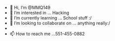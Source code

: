 - 👋 Hi, I’m @MMQ149
- 👀 I’m interested in ... Hacking
- 🌱 I’m currently learning ... School stuff :/
- 💞️ I’m looking to collaborate on ... anything really:/
- 
- 📫 How to reach me ...551-455-0882

<!---
MMQ149/MMQ149 is a ✨ special ✨ repository because its `README.md` (this file) appears on your GitHub profile.
You can click the Preview link to take a look at your changes.
--->
